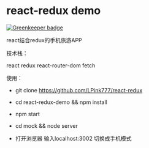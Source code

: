 # react-redux demo

[![Greenkeeper badge](https://badges.greenkeeper.io/LPink777/react-redux-demo.svg)](https://greenkeeper.io/)

react结合redux的手机旅游APP



技术栈：

react redux react-router-dom fetch

使用：

* git clone https://github.com/LPink777/react-redux 

* cd react-redux-demo && npm install

* npm start

* cd mock && node server

* 打开浏览器 输入localhost:3002 切换成手机模式

